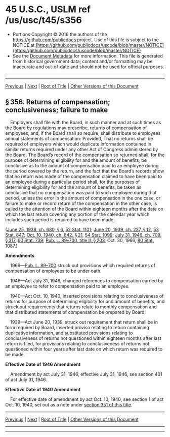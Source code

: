 ---
---

# 45 U.S.C., USLM ref /us/usc/t45/s356

* Portions Copyright © 2016 the authors of the https://github.com/publicdocs project.
  Use of this file is subject to the NOTICE at [https://github.com/publicdocs/uscode/blob/master/NOTICE](https://github.com/publicdocs/uscode/blob/master/NOTICE)
* See the [Document Metadata](././../../../..//README.md) for more information.
  This file is generated from historical government data; content and/or formatting may be inaccurate and out-of-date and should not be used for official purposes.

----------
----------

[Previous](./../../../..//us/usc/t45/ch11/m__us_usc_t45_s355a.md) | [Next](./../../../..//us/usc/t45/ch11/m__us_usc_t45_s357.md) | [Root of Title](./../../../../) | [Other Versions of this Document](https://publicdocs.github.io/go/links?ns=uslm&ref=%2Fus%2Fusc%2Ft45%2Fs356)

## § 356. Returns of compensation; conclusiveness; failure to make

    Employers shall file with the Board, in such manner and at such times as the Board by regulations may prescribe, returns of compensation of employees, and, if the Board shall so require, shall distribute to employees annual statements of compensation: Provided, That no returns shall be required of employers which would duplicate information contained in similar returns required under any other Act of Congress administered by the Board. The Board’s record of the compensation so returned shall, for the purpose of determining eligibility for and the amount of benefits, be conclusive as to the amount of compensation paid to an employee during the period covered by the return, and the fact that the Board’s records show that no return was made of the compensation claimed to have been paid to an employee during a particular period shall, for the purposes of determining eligibility for and the amount of benefits, be taken as conclusive that no compensation was paid to such employee during that period, unless the error in the amount of compensation in the one case, or failure to make or record return of the compensation in the other case, is called to the attention of the Board within eighteen months after the date on which the last return covering any portion of the calendar year which includes such period is required to have been made.

([June 25, 1938, ch. 680, § 6][/us/act/1938-06-25/ch680/s6], [52 Stat. 1101][/us/stat/52/1101]; [June 20, 1939, ch. 227, § 12][/us/act/1939-06-20/ch227/s12], [53 Stat. 847][/us/stat/53/847]; [Oct. 10, 1940, ch. 842, § 21][/us/act/1940-10-10/ch842/s21], [54 Stat. 1099][/us/stat/54/1099]; [July 31, 1946, ch. 709, § 317][/us/act/1946-07-31/ch709/s317], [60 Stat. 739][/us/stat/60/739]; [Pub. L. 89–700, title II, § 203][/us/pl/89/700/s203], Oct. 30, 1966, [80 Stat. 1087][/us/stat/80/1087].)

 __Amendments__ 

    1966—[Pub. L. 89–700][/us/pl/89/700] struck out provisions which required returns of compensation of employees to be under oath.

    1946—Act July 31, 1946, changed references to compensation earned by an employee to refer to compensation paid to an employee.

    1940—Act Oct. 10, 1940, inserted provisions relating to conclusiveness of returns for purpose of determining eligibility for and amount of benefits, and struck out requirements that returns relate to monthly compensation and that distributed statements of compensation be prepared by Board.

    1939—Act June 20, 1939, struck out requirement that return shall be in form required by Board, inserted proviso relating to return containing duplicative information, and substituted provisions relating to conclusiveness of returns not questioned within eighteen months after last return is filed, for provisions relating to conclusiveness of returns not questioned within four years after last date on which return was required to be made.

 __Effective Date of 1946 Amendment__ 

    Amendment by act July 31, 1946, effective July 31, 1946, see section 401 of act July 31, 1946.

 __Effective Date of 1940 Amendment__ 

    For effective date of amendment by act Oct. 10, 1940, see section 1 of act Oct. 10, 1940, set out as a note under [section 351 of this title][/us/usc/t45/s351].

----------

[Previous](./../../../..//us/usc/t45/ch11/m__us_usc_t45_s355a.md) | [Next](./../../../..//us/usc/t45/ch11/m__us_usc_t45_s357.md) | [Root of Title](./../../../../) | [Other Versions of this Document](https://publicdocs.github.io/go/links?ns=uslm&ref=%2Fus%2Fusc%2Ft45%2Fs356)

----------
----------

[/us/act/1938-06-25/ch680/s6]: https://publicdocs.github.io/go/links?ns=uslm&ref=%2Fus%2Fact%2F1938-06-25%2Fch680%2Fs6
[/us/stat/52/1101]: https://publicdocs.github.io/go/links?ns=uslm&ref=%2Fus%2Fstat%2F52%2F1101
[/us/act/1939-06-20/ch227/s12]: https://publicdocs.github.io/go/links?ns=uslm&ref=%2Fus%2Fact%2F1939-06-20%2Fch227%2Fs12
[/us/stat/53/847]: https://publicdocs.github.io/go/links?ns=uslm&ref=%2Fus%2Fstat%2F53%2F847
[/us/act/1940-10-10/ch842/s21]: https://publicdocs.github.io/go/links?ns=uslm&ref=%2Fus%2Fact%2F1940-10-10%2Fch842%2Fs21
[/us/stat/54/1099]: https://publicdocs.github.io/go/links?ns=uslm&ref=%2Fus%2Fstat%2F54%2F1099
[/us/act/1946-07-31/ch709/s317]: https://publicdocs.github.io/go/links?ns=uslm&ref=%2Fus%2Fact%2F1946-07-31%2Fch709%2Fs317
[/us/stat/60/739]: https://publicdocs.github.io/go/links?ns=uslm&ref=%2Fus%2Fstat%2F60%2F739
[/us/pl/89/700/s203]: https://publicdocs.github.io/go/links?ns=uslm&ref=%2Fus%2Fpl%2F89%2F700%2Fs203
[/us/stat/80/1087]: https://publicdocs.github.io/go/links?ns=uslm&ref=%2Fus%2Fstat%2F80%2F1087
[/us/pl/89/700]: https://publicdocs.github.io/go/links?ns=uslm&ref=%2Fus%2Fpl%2F89%2F700
[/us/usc/t45/s351]: https://publicdocs.github.io/go/links?ns=uslm&ref=%2Fus%2Fusc%2Ft45%2Fs351


